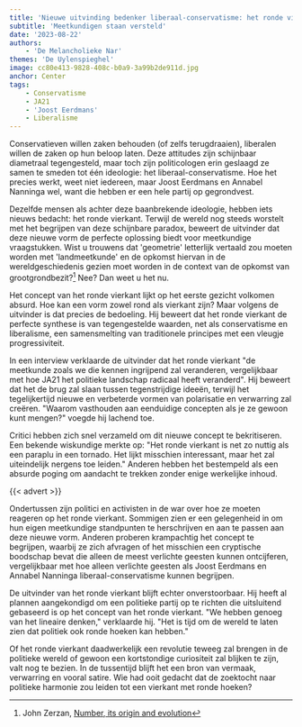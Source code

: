 ```yaml
---
title: 'Nieuwe uitvinding bedenker liberaal-conservatisme: het ronde vierkant'
subtitle: 'Meetkundigen staan versteld'
date: '2023-08-22'
authors:
    - 'De Melancholieke Nar'
themes: 'De Uylenspieghel'
image: cc80e413-9828-408c-b0a9-3a99b2de911d.jpg
anchor: Center
tags:
    - Conservatisme
    - JA21
    - 'Joost Eerdmans'
    - Liberalisme
---
```


Conservatieven willen zaken behouden (of zelfs terugdraaien), liberalen willen de zaken op hun beloop laten. Deze attitudes zijn schijnbaar diametraal tegengesteld, maar toch zijn politicologen erin geslaagd ze samen te smeden tot één ideologie: het liberaal-conservatisme. Hoe het precies werkt, weet niet iedereen, maar Joost Eerdmans en Annabel Nanninga wel, want die hebben er een hele partij op gegrondvest.

Dezelfde mensen als achter deze baanbrekende ideologie, hebben iets nieuws bedacht: het ronde vierkant. Terwijl de wereld nog steeds worstelt met het begrijpen van deze schijnbare paradox, beweert de uitvinder dat deze nieuwe vorm de perfecte oplossing biedt voor meetkundige vraagstukken. Wist u trouwens dat 'geometrie' letterlijk vertaald zou moeten worden met 'landmeetkunde' en de opkomst hiervan in de wereldgeschiedenis gezien moet worden in de context van de opkomst van grootgrondbezit?[^1] Nee? Dan weet u het nu.

Het concept van het ronde vierkant lijkt op het eerste gezicht volkomen absurd. Hoe kan een vorm zowel rond als vierkant zijn? Maar volgens de uitvinder is dat precies de bedoeling. Hij beweert dat het ronde vierkant de perfecte synthese is van tegengestelde waarden, net als conservatisme en liberalisme, een samensmelting van traditionele principes met een vleugje progressiviteit.

In een interview verklaarde de uitvinder dat het ronde vierkant "de meetkunde zoals we die kennen ingrijpend zal veranderen, vergelijkbaar met hoe JA21 het politieke landschap radicaal heeft veranderd". Hij beweert dat het de brug zal slaan tussen tegenstrijdige ideeën, terwijl het tegelijkertijd nieuwe en verbeterde vormen van polarisatie en verwarring zal creëren. "Waarom vasthouden aan eenduidige concepten als je ze gewoon kunt mengen?" voegde hij lachend toe.

Critici hebben zich snel verzameld om dit nieuwe concept te bekritiseren. Een bekende wiskundige merkte op: "Het ronde vierkant is net zo nuttig als een paraplu in een tornado. Het lijkt misschien interessant, maar het zal uiteindelijk nergens toe leiden." Anderen hebben het bestempeld als een absurde poging om aandacht te trekken zonder enige werkelijke inhoud.

{{< advert >}}

Ondertussen zijn politici en activisten in de war over hoe ze moeten reageren op het ronde vierkant. Sommigen zien er een gelegenheid in om hun eigen meetkundige standpunten te herschrijven en aan te passen aan deze nieuwe vorm. Anderen proberen krampachtig het concept te begrijpen, waarbij ze zich afvragen of het misschien een cryptische boodschap bevat die alleen de meest verlichte geesten kunnen ontcijferen, vergelijkbaar met hoe alleen verlichte geesten als Joost Eerdmans en Annabel Nanninga liberaal-conservatisme kunnen begrijpen.

De uitvinder van het ronde vierkant blijft echter onverstoorbaar. Hij heeft al plannen aangekondigd om een politieke partij op te richten die uitsluitend gebaseerd is op het concept van het ronde vierkant. "We hebben genoeg van het lineaire denken," verklaarde hij. "Het is tijd om de wereld te laten zien dat politiek ook ronde hoeken kan hebben."

Of het ronde vierkant daadwerkelijk een revolutie teweeg zal brengen in de politieke wereld of gewoon een kortstondige curiositeit zal blijken te zijn, valt nog te bezien. In de tussentijd blijft het een bron van vermaak, verwarring en vooral satire. Wie had ooit gedacht dat de zoektocht naar politieke harmonie zou leiden tot een vierkant met ronde hoeken?

[^1]: John Zerzan, [Number, its origin and evolution](https://https://theanarchistlibrary.org/library/john-zerzan-number-its-origin-and-evolution)
